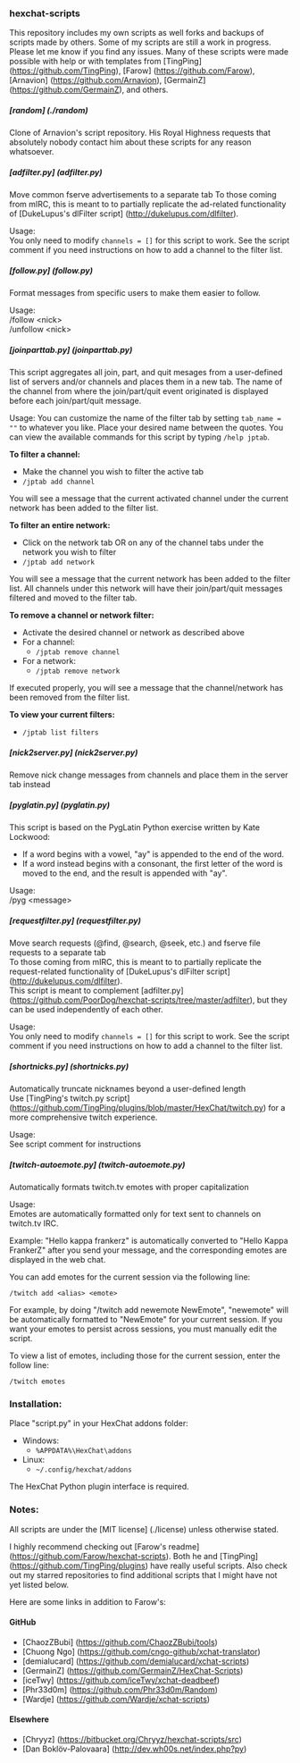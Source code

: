 ### hexchat-scripts
This repository includes my own scripts as well forks and backups of scripts made by others.
Some of my scripts are still a work in progress. Please let me know if you find any issues.
Many of these scripts were made possible with help or with templates from
[TingPing] (https://github.com/TingPing), [Farow] (https://github.com/Farow),
[Arnavion] (https://github.com/Arnavion), [GermainZ] (https://github.com/GermainZ), and others.

##### [random] (./random)
Clone of Arnavion's script repository. His Royal Highness requests that
absolutely nobody contact him about these scripts for any reason whatsoever.

##### [adfilter.py] (adfilter.py)
Move common fserve advertisements to a separate tab	
To those coming from mIRC, this is meant to to partially replicate the ad-related functionality of
[DukeLupus's dlFilter script] (http://dukelupus.com/dlfilter).

Usage:	
You only need to modify `channels = []` for this script to work.
See the script comment if you need instructions on how to add a channel to the filter list.

##### [follow.py] (follow.py)
Format messages from specific users to make them easier to follow.

Usage:	
/follow &lt;nick&gt;	
/unfollow &lt;nick&gt;

##### [joinparttab.py] (joinparttab.py)
This script aggregates all join, part, and quit mesages from a user-defined list of servers and/or channels and places them in a new tab.
The name of the channel from where the join/part/quit event originated is displayed before each join/part/quit message.

Usage:
You can customize the name of the filter tab by setting `tab_name = ""` to whatever you like.
Place your desired name between the quotes. You can view the available commands for this script by typing `/help jptab`.

**To filter a channel:**	
* Make the channel you wish to filter the active tab
* `/jptab add channel`

You will see a message that the current activated channel under the current network has been added to the filter list.

**To filter an entire network:**	
* Click on the network tab OR on any of the channel tabs under the network you wish to filter
* `/jptab add network`

You will see a message that the current network has been added to the filter list.
All channels under this network will have their join/part/quit messages filtered and moved to the filter tab.

**To remove a channel or network filter:**	
* Activate the desired channel or network as described above
* For a channel:
    * `/jptab remove channel`
* For a network:
    * `/jptab remove network`
    
If executed properly, you will see a message that the channel/network has been removed from the filter list.

**To view your current filters:**	
* `/jptab list filters`

##### [nick2server.py] (nick2server.py)
Remove nick change messages from channels and place them in the server tab instead

##### [pyglatin.py] (pyglatin.py)
This script is based on the PygLatin Python exercise written by Kate Lockwood:
* If a word begins with a vowel, "ay" is appended to the end of the word.
* If a word instead begins with a consonant, the first letter of the word is moved to the end, and the result is appended with "ay".

Usage:	
/pyg &lt;message&gt;

##### [requestfilter.py] (requestfilter.py)
Move search requests (@find, @search, @seek, etc.) and fserve file requests to a separate tab	
To those coming from mIRC, this is meant to to partially replicate the request-related functionality of
[DukeLupus's dlFilter script] (http://dukelupus.com/dlfilter).	
This script is meant to complement [adfilter.py] (https://github.com/PoorDog/hexchat-scripts/tree/master/adfilter),
but they can be used independently of each other.

Usage:	
You only need to modify `channels = []` for this script to work.
See the script comment if you need instructions on how to add a channel to the filter list.

##### [shortnicks.py] (shortnicks.py)
Automatically truncate nicknames beyond a user-defined length	
Use [TingPing's twitch.py script] (https://github.com/TingPing/plugins/blob/master/HexChat/twitch.py) for a more comprehensive twitch experience.

Usage:	
See script comment for instructions

##### [twitch-autoemote.py] (twitch-autoemote.py)
Automatically formats twitch.tv emotes with proper capitalization

Usage:	
Emotes are automatically formatted only for text sent to channels on twitch.tv IRC.

Example: "Hello kappa frankerz" is automatically converted to "Hello Kappa FrankerZ" after you send your message,
and the corresponding emotes are displayed in the web chat.

You can add emotes for the current session via the following line:

    /twitch add <alias> <emote>
    
For example, by doing "/twitch add newemote NewEmote", "newemote" will be automatically formatted to "NewEmote" for your current session.
If you want your emotes to persist across sessions, you must manually edit the script.

To view a list of emotes, including those for the current session, enter the follow line:

    /twitch emotes

### Installation:
Place "script.py" in your HexChat addons folder:

* Windows:
    * `%APPDATA%\HexChat\addons`
* Linux:
    * `~/.config/hexchat/addons`

The HexChat Python plugin interface is required.

### Notes:
All scripts are under the [MIT license] (./license) unless otherwise stated.

I highly recommend checking out [Farow's readme] (https://github.com/Farow/hexchat-scripts).
Both he and [TingPing] (https://github.com/TingPing/plugins) have really useful scripts.
Also check out my starred repositories to find additional scripts that I might have not yet listed below.

Here are some links in addition to Farow's:

#### GitHub
* [ChaozZBubi] (https://github.com/ChaozZBubi/tools)
* [Chuong Ngo] (https://github.com/cngo-github/xchat-translator)
* [demialucard] (https://github.com/demialucard/xchat-scripts)
* [GermainZ] (https://github.com/GermainZ/HexChat-Scripts)
* [iceTwy] (https://github.com/iceTwy/xchat-deadbeef)
* [Phr33d0m] (https://github.com/Phr33d0m/Random)
* [Wardje] (https://github.com/Wardje/xchat-scripts)

#### Elsewhere
* [Chryyz] (https://bitbucket.org/Chryyz/hexchat-scripts/src)
* [Dan Boklöv-Palovaara] (http://dev.wh00s.net/index.php?py)